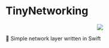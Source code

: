 # TinyNetworking
<p align="center">
  <img src="https://github.com/jdisho/TinyNetworking/blob/master/Images/tinynetworking-logo.png">
</p>
🐣 Simple network layer written in Swift

